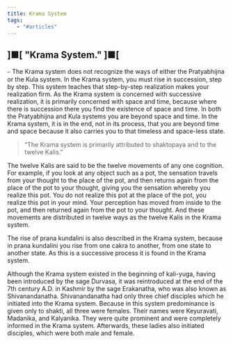 ```yaml
---
title: Krama System
tags:
   - "#articles"
---
```

## ]■[ "Krama System." ]■[

⎯ The Krama system does not recognize the ways of either the Pratyabhijna or the Kula system. In the Krama system, you must rise in succession, step by step. This system teaches that step-by-step realization makes your realization firm. As the Krama system is concerned with successive realization, it is primarily concerned with space and time, because where there is succession there you find the existence of space and time. In both the Pratyabhijna and Kula systems you are beyond space and time. In the Krama system, it is in the end, not in its process, that you are beyond time and space because it also carries you to that timeless and space-less state.

> “The Krama system is primarily attributed to shaktopaya and to the twelve Kalis.”

The twelve Kalis are said to be the twelve movements of any one cognition. For example, if you look at any object such as a pot, the sensation travels from your thought to the place of the pot, and then returns again from the place of the pot to your thought, giving you the sensation whereby you realize this pot. You do not realize this pot at the place of the pot, you realize this pot in your mind. Your perception has moved from inside to the pot, and then returned again from the pot to your thought. And these movements are distributed in twelve ways as the twelve Kalis in the Krama system.

The rise of prana kundalini is also described in the Krama system, because in prana kundalini you rise from one cakra to another, from one state to another state. As this is a successive process it is found in the Krama system.

Although the Krama system existed in the beginning of kali-yuga, having been introduced by the sage Durvasa, it was reintroduced at the end of the 7th century A.D. in Kashmir by the sage Erakanatha,
who was also known as Shivanandanatha. Shivanandanatha had only three chief disciples which he initiated into the Krama system. Because in this system predominance is given only to shakti, all three were females. Their names were Keyuravati, Madanika, and Kalyanika. They were quite prominent and were completely informed in the Krama system. Afterwards, these ladies also initiated disciples, which were both male and female.

